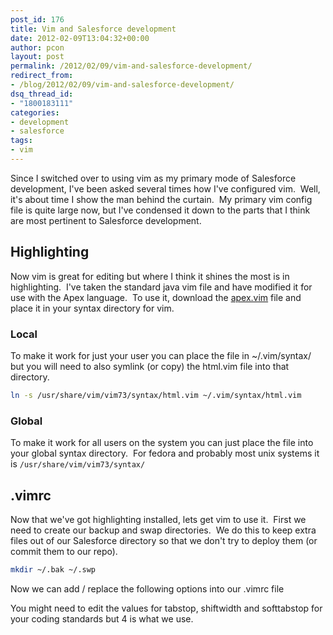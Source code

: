 ```yaml
---
post_id: 176
title: Vim and Salesforce development
date: 2012-02-09T13:04:32+00:00
author: pcon
layout: post
permalink: /2012/02/09/vim-and-salesforce-development/
redirect_from:
- /blog/2012/02/09/vim-and-salesforce-development/
dsq_thread_id:
- "1800183111"
categories:
- development
- salesforce
tags:
- vim
---
```

Since I switched over to using vim as my primary mode of Salesforce development, I've been asked several times how I've configured vim.  Well, it's about time I show the man behind the curtain.  My primary vim config file is quite large now, but I've condensed it down to the parts that I think are most pertinent to Salesforce development.

## Highlighting

Now vim is great for editing but where I think it shines the most is in highlighting.  I've taken the standard java vim file and have modified it for use with the Apex language.  To use it, download the [apex.vim](https://github.com/solenopsis/Solenopsis/blob/master/config/apex.vim) file and place it in your syntax directory for vim.

### Local

To make it work for just your user you can place the file in ~/.vim/syntax/ but you will need to also symlink (or copy) the html.vim file into that directory.

```bash
ln -s /usr/share/vim/vim73/syntax/html.vim ~/.vim/syntax/html.vim
```

### Global

To make it work for all users on the system you can just place the file into your global syntax directory.  For fedora and probably most unix systems it is `/usr/share/vim/vim73/syntax/`

## .vimrc

Now that we've got highlighting installed, lets get vim to use it.  First we need to create our backup and swap directories.  We do this to keep extra files out of our Salesforce directory so that we don't try to deploy them (or commit them to our repo).

```bash
mkdir ~/.bak ~/.swp
```

Now we can add / replace the following options into our .vimrc file

You might need to edit the values for tabstop, shiftwidth and softtabstop for your coding standards but 4 is what we use.